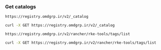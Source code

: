 
### Get catalogs

```bash
https://registry.omdgrp.ir/v2/_catalog
```

```bash
curl -X GET https://registry.omdgrp.ir/v2/_catalog
```

```bash
https://registry.omdgrp.ir/v2/rancher/rke-tools/tags/list
```

```bash
curl -X GET https://registry.omdgrp.ir/v2/rancher/rke-tools/tags/list
```


